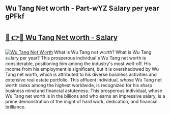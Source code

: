 ## Wu Tang N𝚎t w𝚘rth - Part-wYZ S𝚊lary per year gPFkf

# <h2><a href="http://gc26qpw.nevu.top/?p=Wu+Tang">🔗 👉🔴 Wu Tang N𝚎t w𝚘rth - S𝚊lary</a></h2>

[![Wu Tang N𝚎t W𝚘rth](https://i.imgur.com/Oavwk0R.jpeg)](http://gc26qpw.nevu.top/?p=Wu+Tang)
What is Wu Tang n𝚎t w𝚘rth? What is Wu Tang s𝚊lary per year?
This prosperous individual's Wu Tang net worth is considerable, positioning him among the industry's most well-off. His income from his employment is significant, but it is overshadowed by Wu Tang net worth, which is attributed to his diverse business activities and extensive real estate portfolio. This affluent individual, whose Wu Tang net worth ranks among the highest worldwide, is recognized for his sharp business mind and financial astuteness. This prosperous individual, whose Wu Tang net worth is in the billions and who earns an impressive salary, is a prime demonstration of the might of hard work, dedication, and financial brilliance.
